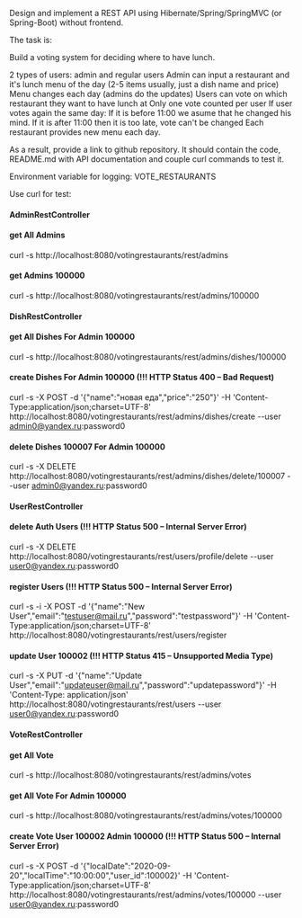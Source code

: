 Design and implement a REST API using Hibernate/Spring/SpringMVC (or Spring-Boot) without frontend.

The task is:

Build a voting system for deciding where to have lunch.

2 types of users: admin and regular users
Admin can input a restaurant and it's lunch menu of the day (2-5 items usually, just a dish name and price)
Menu changes each day (admins do the updates)
Users can vote on which restaurant they want to have lunch at
Only one vote counted per user
If user votes again the same day:
If it is before 11:00 we asume that he changed his mind.
If it is after 11:00 then it is too late, vote can't be changed
Each restaurant provides new menu each day.

As a result, provide a link to github repository. It should contain the code, README.md with API documentation and couple curl commands to test it.

Environment variable for logging: VOTE_RESTAURANTS

Use curl for test:

####                AdminRestController

#### get All Admins
curl -s http://localhost:8080/votingrestaurants/rest/admins

#### get Admins 100000
curl -s http://localhost:8080/votingrestaurants/rest/admins/100000


####                DishRestController

#### get All Dishes For Admin 100000
curl -s http://localhost:8080/votingrestaurants/rest/admins/dishes/100000

#### create Dishes For Admin 100000 (!!! HTTP Status 400 – Bad Request)
curl -s -X POST -d '{"name":"новая еда","price":"250"}' -H 'Content-Type:application/json;charset=UTF-8' http://localhost:8080/votingrestaurants/rest/admins/dishes/create --user admin0@yandex.ru:password0

#### delete Dishes 100007 For Admin 100000
curl -s -X DELETE http://localhost:8080/votingrestaurants/rest/admins/dishes/delete/100007 --user admin0@yandex.ru:password0


####                UserRestController

#### delete Auth Users (!!! HTTP Status 500 – Internal Server Error)
curl -s -X DELETE http://localhost:8080/votingrestaurants/rest/users/profile/delete --user user0@yandex.ru:password0

#### register Users (!!! HTTP Status 500 – Internal Server Error)
curl -s -i -X POST -d '{"name":"New User","email":"testuser@mail.ru","password":"testpassword"}' -H 'Content-Type:application/json;charset=UTF-8' http://localhost:8080/votingrestaurants/rest/users/register

#### update User 100002 (!!! HTTP Status 415 – Unsupported Media Type)
curl -s -X PUT -d '{"name":"Update User","email":"updateuser@mail.ru","password":"updatepassword"}' -H 'Content-Type: application/json' http://localhost:8080/votingrestaurants/rest/users --user user0@yandex.ru:password0

####                VoteRestController

#### get All Vote
curl -s http://localhost:8080/votingrestaurants/rest/admins/votes

#### get All Vote For Admin 100000
curl -s http://localhost:8080/votingrestaurants/rest/admins/votes/100000

#### create Vote User 100002 Admin 100000 (!!! HTTP Status 500 – Internal Server Error)
curl -s -X POST -d '{"localDate":"2020-09-20","localTime":"10:00:00","user_id":100002}' -H 'Content-Type:application/json;charset=UTF-8' http://localhost:8080/votingrestaurants/rest/admins/votes/100000 --user user0@yandex.ru:password0
